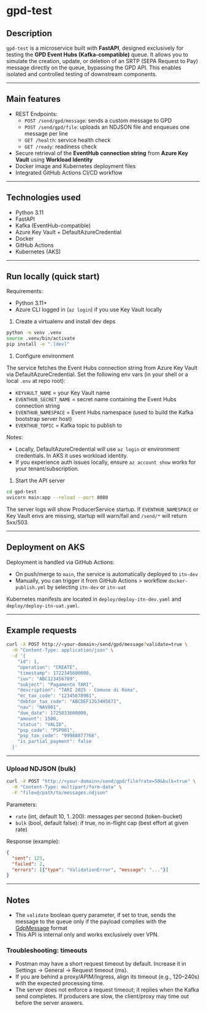 # gpd-test

## Description

`gpd-test` is a microservice built with **FastAPI**, designed exclusively for testing the **GPD Event Hubs (Kafka-compatible)** queue. It allows you to simulate the creation, update, or deletion of an SRTP (SEPA Request to Pay) message directly on the queue, bypassing the GPD API. This enables isolated and controlled testing of downstream components.

---

## Main features

- REST Endpoints:
  - `POST /send/gpd/message`: sends a custom message to GPD
  - `POST /send/gpd/file`: uploads an NDJSON file and enqueues one message per line
  - `GET /health`: service health check
  - `GET /ready`: readiness check
- Secure retrieval of the **EventHub connection string** from **Azure Key Vault** using **Workload Identity**
- Docker image and Kubernetes deployment files
- Integrated GitHub Actions CI/CD workflow

---

## Technologies used

- Python 3.11  
- FastAPI  
- Kafka (EventHub-compatible)  
- Azure Key Vault + DefaultAzureCredential  
- Docker  
- GitHub Actions  
- Kubernetes (AKS)

---

## Run locally (quick start)

Requirements:

- Python 3.11+
- Azure CLI logged in (`az login`) if you use Key Vault locally

1. Create a virtualenv and install dev deps

```bash
python -m venv .venv
source .venv/bin/activate
pip install -e ".[dev]"
```

1. Configure environment

The service fetches the Event Hubs connection string from Azure Key Vault via DefaultAzureCredential.
Set the following env vars (in your shell or a local `.env` at repo root):

- `KEYVAULT_NAME` = your Key Vault name
- `EVENTHUB_SECRET_NAME` = secret name containing the Event Hubs connection string
- `EVENTHUB_NAMESPACE` = Event Hubs namespace (used to build the Kafka bootstrap server host)
- `EVENTHUB_TOPIC` = Kafka topic to publish to

Notes:

- Locally, DefaultAzureCredential will use `az login` or environment credentials. In AKS it uses workload identity.
- If you experience auth issues locally, ensure `az account show` works for your tenant/subscription.

1. Start the API server

```bash
cd gpd-test
uvicorn main:app --reload --port 8080
```

The server logs will show ProducerService startup. If `EVENTHUB_NAMESPACE` or Key Vault envs are missing, startup will warn/fail and `/send/*` will return 5xx/503.

---

## Deployment on AKS

Deployment is handled via GitHub Actions:

- On push/merge to `main`, the service is automatically deployed to `itn-dev`
- Manually, you can trigger it from GitHub Actions > workflow `docker-publish.yml` by selecting `itn-dev` or `itn-uat`

Kubernetes manifests are located in `deploy/deploy-itn-dev.yaml` and `deploy/deploy-itn-uat.yaml`.

---

## Example requests

```bash
curl -X POST http://<your-domain>/send/gpd/message?validate=true \
  -H "Content-Type: application/json" \
  -d '{
    "id": 1,
    "operation": "CREATE",
    "timestamp": 1722345600000,
    "iuv": "ABC123456789",
    "subject": "Pagamento TARI",
    "description": "TARI 2025 - Comune di Roma",
    "ec_tax_code": "12345678901",
    "debtor_tax_code": "ABCDEF12G34H567I",
    "nav": "NAV001",
    "due_date": 1725033600000,
    "amount": 1500,
    "status": "VALID",
    "psp_code": "PSP001",
    "psp_tax_code": "99988877766",
    "is_partial_payment": false
  }'
```

---

### Upload NDJSON (bulk)

```bash
curl -X POST "http://<your-domain>/send/gpd/file?rate=50&bulk=true" \
  -H "Content-Type: multipart/form-data" \
  -F "file=@/path/to/messages.ndjson"
```

Parameters:

- `rate` (int, default 10, 1..200): messages per second (token-bucket)
- `bulk` (bool, default false): if true, no in-flight cap (best effort at given rate)

Response (example):

```json
{
  "sent": 123,
  "failed": 2,
  "errors": [{"type": "ValidationError", "message": "..."}]
}
```

---

## Notes

- The `validate` boolean query parameter, if set to true, sends the message to the queue only if the payload complies with the [GdpMessage](https://github.com/pagopa/rtp-sender/blob/main/src/main/java/it/gov/pagopa/rtp/sender/domain/gdp/GdpMessage.java) format
- This API is internal only and works exclusively over VPN.

### Troubleshooting: timeouts

- Postman may have a short request timeout by default. Increase it in Settings → General → Request timeout (ms).
- If you are behind a proxy/APIM/Ingress, align its timeout (e.g., 120–240s) with the expected processing time.
- The server does not enforce a request timeout; it replies when the Kafka send completes. If producers are slow, the client/proxy may time out before the server answers.
